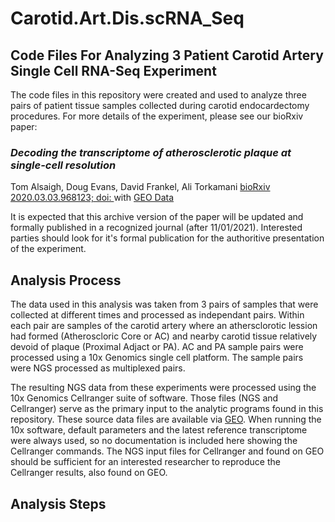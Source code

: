 # Carotid.Art.Dis.scRNA_Seq
## Code Files For Analyzing 3 Patient Carotid Artery Single Cell RNA-Seq Experiment

The code files in this repository were created and used to analyze three pairs of patient tissue samples collected during carotid endocardectomy procedures. For more details of the experiment, please see our bioRxiv paper:

### *Decoding the transcriptome of atherosclerotic plaque at single-cell resolution*
Tom Alsaigh, Doug Evans, David Frankel, Ali Torkamani
[bioRxiv 2020.03.03.968123; doi: ](https://doi.org/10.1101/2020.03.03.968123) with [GEO Data](https://www.ncbi.nlm.nih.gov/geo/query/acc.cgi?acc=GSE159677)

It is expected that this archive version of the paper will be updated and formally published in a recognized journal (after 11/01/2021). Interested parties should look for it's formal publication for the authoritive presentation of the experiment.

## Analysis Process
The data used in this analysis was taken from 3 pairs of samples that were collected at different times and processed as independant pairs. Within each pair are samples of the carotid artery where an athersclorotic lession had formed (Atheroscloric Core or AC) and nearby carotid tissue relatively devoid of plaque (Proximal Adjact or PA). AC and PA sample pairs were processed using a 10x Genomics single cell platform. The sample pairs were NGS processed as multiplexed pairs.

The resulting NGS data from these experiments were processed using the 10x Genomics Cellranger suite of software. Those files (NGS and Cellranger) serve as the primary input to the analytic programs found in this repository. These source data files are available via [GEO](https://www.ncbi.nlm.nih.gov/geo/query/acc.cgi?acc=GSE159677). When running the 10x software, default parameters and the latest reference transcriptome were always used, so no documentation is included here showing the Cellranger commands. The NGS input files for Cellranger and found on GEO should be sufficient for an interested researcher to reproduce the Cellranger results, also found on GEO.

## Analysis Steps


